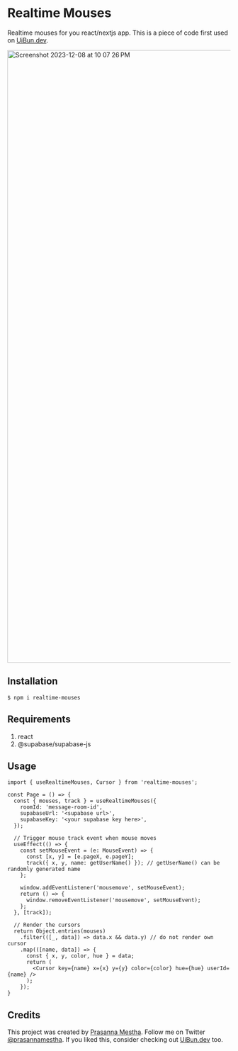 # Realtime Mouses

Realtime mouses for you react/nextjs app. This is a piece of code first used on [UiBun.dev](https://uibun.dev).

<img width="1383" alt="Screenshot 2023-12-08 at 10 07 26 PM" src="https://github.com/prasannamestha/realtime-mouses/assets/24790143/c679fcbe-5b20-403d-af2f-9a063190aba0">

## Installation

```
$ npm i realtime-mouses
```

## Requirements

1. react
2. @supabase/supabase-js

## Usage

```
import { useRealtimeMouses, Cursor } from 'realtime-mouses';

const Page = () => {
  const { mouses, track } = useRealtimeMouses({
    roomId: 'message-room-id',
    supabaseUrl: '<supabase url>',
    supabaseKey: '<your supabase key here>',
  });

  // Trigger mouse track event when mouse moves
  useEffect(() => {
    const setMouseEvent = (e: MouseEvent) => {
      const [x, y] = [e.pageX, e.pageY];
      track({ x, y, name: getUserName() }); // getUserName() can be randomly generated name
    };

    window.addEventListener('mousemove', setMouseEvent);
    return () => {
      window.removeEventListener('mousemove', setMouseEvent);
    };
  }, [track]);

  // Render the cursors
  return Object.entries(mouses)
    .filter(([_, data]) => data.x && data.y) // do not render own cursor
    .map(([name, data]) => {
      const { x, y, color, hue } = data;
      return (
        <Cursor key={name} x={x} y={y} color={color} hue={hue} userId={name} />
      );
    });
}
```

## Credits

This project was created by [Prasanna Mestha](https://prasannamestha.com). Follow me on Twitter [@prasannamestha](https://twitter.com/prasannamestha). If you liked this, consider checking out [UiBun.dev](https://uibun.dev) too.
